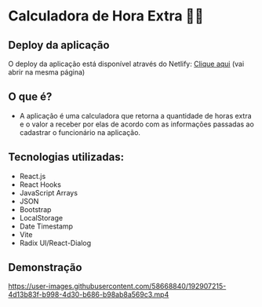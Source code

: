 # Calculadora de Hora Extra 📆💸

## Deploy da aplicação
O deploy da aplicação está disponível através do Netlify: <a target="_blank" rel="external" href="https://wondrous-cat-d77bf0.netlify.app/">Clique aqui</a> (vai abrir na mesma página)

## O que é?
- A aplicação é uma calculadora que retorna a quantidade de horas extra e o valor a receber por elas de acordo com as informações passadas ao cadastrar o funcionário na aplicação.

## Tecnologias utilizadas:
- React.js
- React Hooks
- JavaScript Arrays
- JSON
- Bootstrap
- LocalStorage
- Date Timestamp
- Vite
- Radix UI/React-Dialog

## Demonstração
https://user-images.githubusercontent.com/58668840/192907215-4d13b83f-b998-4d30-b686-b98ab8a569c3.mp4


